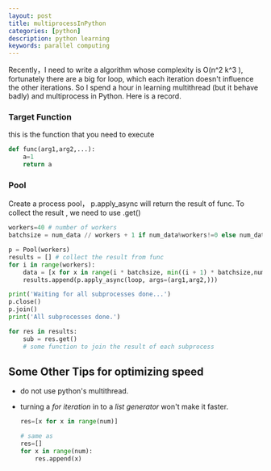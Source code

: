 ```yaml
---
layout: post
title: multiprocessInPython
categories: [python]
description: python learning
keywords: parallel computing
---
```


Recently，I need to write a algorithm whose complexity is O(n^2 k^3 ), fortunately there are a big for loop, which each iteration doesn't influence the other iterations. So I spend a hour in learning multithread (but it behave badly) and multiprocess in Python. Here is a record.



### Target Function

this is the function that you need to execute

```python
def func(arg1,arg2,...):
    a=1
    return a
```



### Pool

Create a process pool， p.apply_async will return the result of func. To collect the result , we need to use .get()

```python
workers=40 # number of workers
batchsize = num_data // workers + 1 if num_data%workers!=0 else num_data//workers

p = Pool(workers)
results = [] # collect the result from func
for i in range(workers):
    data = [x for x in range(i * batchsize, min((i + 1) * batchsize,num_data))]
    results.append(p.apply_async(loop, args=(arg1,arg2,)))

print('Waiting for all subprocesses done...')
p.close()
p.join()
print('All subprocesses done.')

for res in results:
    sub = res.get()
	# some function to join the result of each subprocess
```



## Some Other Tips for optimizing speed

- do not use python's multithread.

- turning a *for iteration* in to a *list generator* won't make it faster.

  ```python
  res=[x for x in range(num)]
  
  # same as 
  res=[]
  for x in range(num):
      res.append(x)
  ```


